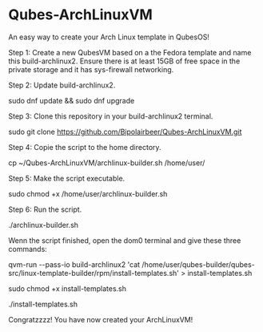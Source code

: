 # Qubes-ArchLinuxVM
An easy way to create your Arch Linux template in QubesOS!


Step 1:
Create a new QubesVM based on a the Fedora template and name this build-archlinux2. Ensure there is at least 15GB of free space in the private storage and it has sys-firewall networking.


Step 2:
Update build-archlinux2.

  sudo dnf update && sudo dnf upgrade
	
	
Step 3:
Clone this repository in your build-archlinux2 terminal.

  sudo git clone https://github.com/Bipolairbeer/Qubes-ArchLinuxVM.git
	
	
Step 4:
Copie the script to the home directory.

  cp ~/Qubes-ArchLinuxVM/archlinux-builder.sh /home/user/
	
	
Step 5:
Make the script executable.

  sudo chmod +x /home/user/archlinux-builder.sh
	
	
Step 6:
Run the script.

  ./archlinux-builder.sh
	
	
Wenn the script finished, open the dom0 terminal and give these three commands:
	
qvm-run --pass-io build-archlinux2 'cat /home/user/qubes-builder/qubes-src/linux-template-builder/rpm/install-templates.sh' > install-templates.sh
	
sudo chmod +x install-templates.sh
	
./install-templates.sh
	


Congratzzzz! You have now created your ArchLinuxVM!
